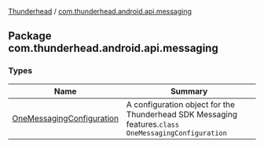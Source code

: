 [Thunderhead](../index.md) / [com.thunderhead.android.api.messaging](./index.md)

## Package com.thunderhead.android.api.messaging

### Types

| Name | Summary |
|---|---|
| [OneMessagingConfiguration](-one-messaging-configuration/index.md) | A configuration object for the Thunderhead SDK Messaging features.`class OneMessagingConfiguration` |
